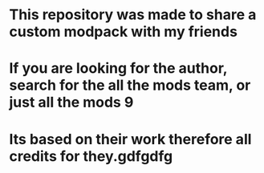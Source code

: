 # This repository was made to share a custom modpack with my friends
# If you are looking for the author, search for the all the mods team, or just all the mods 9
# Its based on their work therefore all credits for they.gdfgdfg
